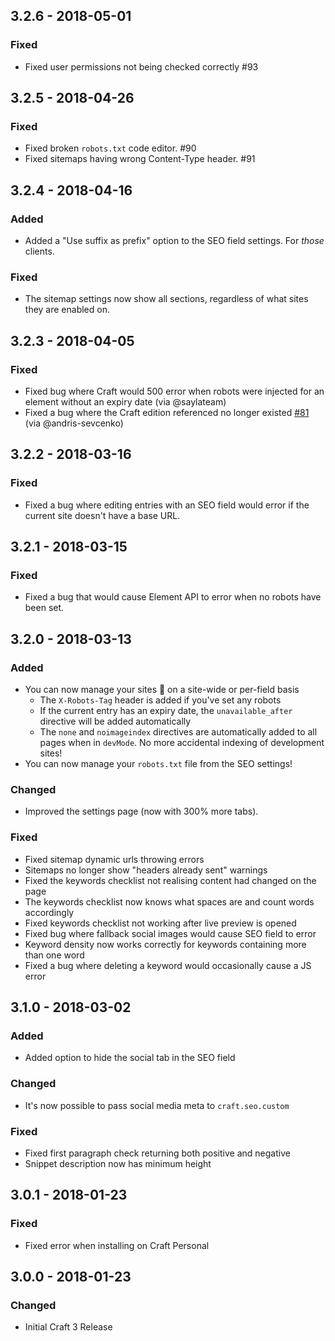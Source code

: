 ## 3.2.6 - 2018-05-01
### Fixed
- Fixed user permissions not being checked correctly #93

## 3.2.5 - 2018-04-26
### Fixed
- Fixed broken `robots.txt` code editor. #90
- Fixed sitemaps having wrong Content-Type header. #91

## 3.2.4 - 2018-04-16
### Added
- Added a "Use suffix as prefix" option to the SEO field settings. For *those* clients.

### Fixed
- The sitemap settings now show all sections, regardless of what sites they are enabled on.

## 3.2.3 - 2018-04-05
### Fixed
- Fixed bug where Craft would 500 error when robots were injected for an element without an expiry date (via @saylateam)
- Fixed a bug where the Craft edition referenced no longer existed [#81](https://github.com/ethercreative/seo/issues/81) (via @andris-sevcenko)

## 3.2.2 - 2018-03-16
### Fixed
- Fixed a bug where editing entries with an SEO field would error if the current site doesn't have a base URL. 

## 3.2.1 - 2018-03-15
### Fixed
- Fixed a bug that would cause Element API to error when no robots have been set.

## 3.2.0 - 2018-03-13
### Added
- You can now manage your sites 🤖 on a site-wide or per-field basis
	- The `X-Robots-Tag` header is added if you've set any robots
	- If the current entry has an expiry date, the `unavailable_after` directive will be added automatically
	- The `none` and `noimageindex` directives are automatically added to all pages when in `devMode`. No more accidental indexing of development sites!
- You can now manage your `robots.txt` file from the SEO settings!
	
### Changed
- Improved the settings page (now with 300% more tabs).

### Fixed
- Fixed sitemap dynamic urls throwing errors
- Sitemaps no longer show "headers already sent" warnings 
- Fixed the keywords checklist not realising content had changed on the page
- The keywords checklist now knows what spaces are and count words accordingly
- Fixed keywords checklist not working after live preview is opened
- Fixed bug where fallback social images would cause SEO field to error
- Keyword density now works correctly for keywords containing more than one word
- Fixed a bug where deleting a keyword would occasionally cause a JS error 

## 3.1.0 - 2018-03-02
### Added
- Added option to hide the social tab in the SEO field

### Changed
- It's now possible to pass social media meta to `craft.seo.custom`

### Fixed
- Fixed first paragraph check returning both positive and negative
- Snippet description now has minimum height

## 3.0.1 - 2018-01-23
### Fixed
- Fixed error when installing on Craft Personal

## 3.0.0 - 2018-01-23
### Changed
- Initial Craft 3 Release
